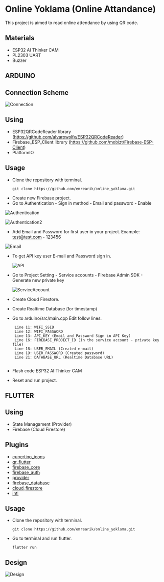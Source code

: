 # Online Yoklama (Online Attandance)

This project is aimed to read online attendance by using QR code.

## Materials

- ESP32 AI Thinker CAM
- PL2303 UART
- Buzzer

## ARDUINO

## Connection Scheme
   ![Connection](https://i.imgur.com/7PuYo1r.jpeg "Connection")

## Using
- ESP32QRCodeReader library (https://github.com/alvarowolfx/ESP32QRCodeReader)
- Firebase_ESP_Client library (https://github.com/mobizt/Firebase-ESP-Client)
- PlatformIO

## Usage
 - Clone the repository with terminal.
   ```
   git clone https://github.com/emrearik/online_yoklama.git
   ```
 - Create new Firebase project.
 - Go to Authentication - Sign in method - Email and password - Enable
 
 ![Authentication](https://github.com/mobizt/Firebase-ESP32/raw/master/media/images/Enable_Email_Password_Provider.png "Authentication")
 
 ![Authentication2](https://github.com/mobizt/Firebase-ESP32/raw/master/media/images/Enable_Email_Password_Provider2.png "Authentication2")
 
 - Add Email and Password for first user in your project. Example: test@test.com - 123456
 
  ![Email](https://github.com/mobizt/Firebase-ESP32/raw/master/media/images/Enable_Email_Password_Provider3.png "Email")
  
 - To get API key user E-mail and Password sign in.
 
   ![API](https://github.com/mobizt/Firebase-ESP32/raw/master/media/images/API_Key.png "API")
   
 - Go to Project Setting - Service accounts - Firebase Admin SDK - Generate new private key
 
   ![ServiceAccount](https://github.com/mobizt/Firebase-ESP32/raw/master/media/images/Service_Account_Key.png "ServiceAccount")
   
 - Create Cloud Firestore.
 - Create Realtime Database (for timestamp)
 - Go to arduino/src/main.cpp
   Edit follow lines.
   
   ```
    Line 11: WIFI_SSID
    Line 12: WIFI_PASSWORD
    Line 13: API_KEY (Email and Password Sign in API Key)
    Line 16: FIREBASE_PROJECT_ID (in the service account - private key file)
    Line 18: USER_EMAIL (Created e-mail)
    Line 19: USER_PASSWORD (Created password)
    Line 21: DATABASE_URL (Realtime Database URL)
    
   ```
 - Flash code ESP32 AI Thinker CAM
 - Reset and run project.

## FLUTTER

## Using
- State Managament (Provider)
- Firebase (Cloud Firestore)

## Plugins

- [cupertino_icons](https://pub.dev/packages/cupertino_icons)
- [qr_flutter](https://pub.dev/packages/qr_flutter)
- [firebase_core](https://pub.dev/packages/firebase_core)
- [firebase_auth](https://pub.dev/packages/firebase_auth)
- [provider](https://pub.dev/packages/provider)
- [firebase_database](https://pub.dev/packages/firebase_database)
- [cloud_firestore](https://pub.dev/packages/cloud_firestore)
- [intl](https://pub.dev/packages/intl)

## Usage
 - Clone the repository with terminal.
   ```
   git clone https://github.com/emrearik/online_yoklama.git
   ```
   
 - Go to terminal and run flutter.
   ```
   flutter run
   ```
   

## Design
![Design](https://i.imgur.com/7gWkrng.jpeg "Design")


